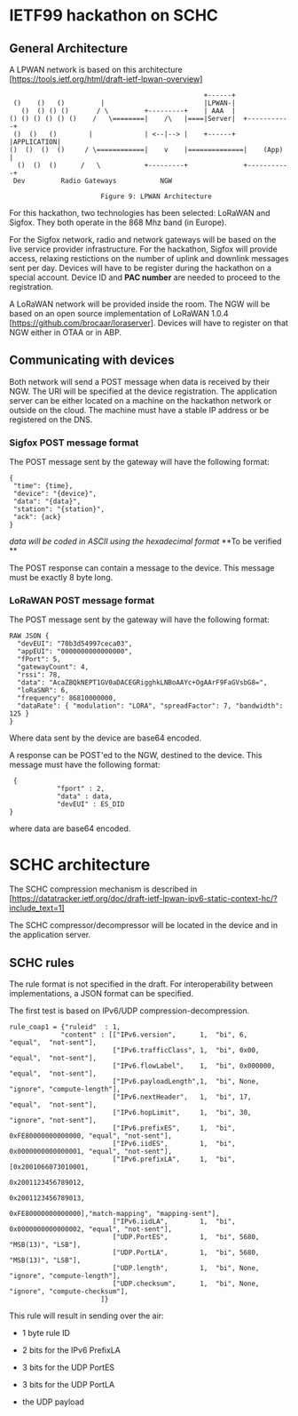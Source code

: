 # IETF99 hackathon on SCHC

## General Architecture

A LPWAN network is based on this architecture [https://tools.ietf.org/html/draft-ietf-lpwan-overview]

~~~~
                                                 +------+
 ()    ()   ()         |                         |LPWAN-|
   ()  () () ()       / \         +---------+    | AAA  |
() () () () () ()    /   \========|    /\   |====|Server|  +-----------+
 ()  ()   ()        |             | <--|--> |    +------+  |APPLICATION|
()  ()  ()  ()     / \============|    v    |==============|    (App)  |
  ()  ()  ()      /   \           +---------+              +-----------+
 Dev         Radio Gateways           NGW

                       Figure 9: LPWAN Architecture
~~~~

For this hackathon, two technologies has been selected: LoRaWAN and Sigfox. They
both operate in the 868 Mhz band (in Europe). 

For the Sigfox network, radio and network gateways will be based on the live service 
provider infrastructure. For the hackathon, Sigfox will provide access, relaxing 
restictions on the number of uplink and downlink messages sent per day.  Devices 
will have to be register during the hackathon on a special account. Device ID and 
**PAC number** are needed to proceed to the registration.


A LoRaWAN network will be provided inside the room. The NGW will be based on an open source
implementation of LoRaWAN 1.0.4 [https://github.com/brocaar/loraserver]. 
Devices will have to register on that NGW either in OTAA or in ABP. 

## Communicating with devices

Both network will send a POST message when data is received by their NGW. The
URI will be specified at the device registration. The application server can be either located
on a machine on the hackathon network or outside on the cloud. The machine must have
a stable IP address or be registered on the DNS.

### Sigfox POST message format

The POST message sent by the gateway will have the following format:

~~~~
{
 "time": {time},
 "device": "{device}",
 "data": "{data}",
 "station": "{station}",
 "ack": {ack}
}
~~~~

*data will be coded in ASCII using the hexadecimal format* **To be verified **

The POST response can contain a message to the device. This message must be 
exactly 8 byte long.

### LoRaWAN POST message format

The POST message sent by the gateway will have the following format: 

~~~~
RAW JSON { 
  "devEUI": "70b3d54997ceca03",
  "appEUI": "0000000000000000",
  "fPort": 5,
  "gatewayCount": 4,
  "rssi": 78,
  "data": "AcaZBQkNEPT1GV0aDACEGRigghkLNBoAAYc+OgAArF9FaGVsbG8=",
  "loRaSNR": 6,
  "frequency": 86810000000,
  "dataRate": { "modulation": "LORA", "spreadFactor": 7, "bandwidth": 125 } 
}
~~~~

Where data sent by the device are base64 encoded.

A response can be POST'ed to the NGW, destined to the device. This message must 
have the following format:

~~~~
 {
			"fport" : 2,
			"data" : data,
			"devEUI" : ES_DID
}
~~~~

where data are base64 encoded.

# SCHC architecture

The SCHC compression mechanism is described in [https://datatracker.ietf.org/doc/draft-ietf-lpwan-ipv6-static-context-hc/?include_text=1]

The SCHC compressor/decompressor will be located in the device and in the application server. 

## SCHC rules 

The rule format is not specified in the draft. For interoperability between implementations, a JSON format can be specified.

The first test is based on IPv6/UDP compression-decompression. 
~~~~
rule_coap1 = {"ruleid"  : 1,
             "content" : [["IPv6.version",      1,  "bi", 6,                  "equal",  "not-sent"],
                          ["IPv6.trafficClass", 1,  "bi", 0x00,               "equal",  "not-sent"],
                          ["IPv6.flowLabel",    1,  "bi", 0x000000,            "equal",  "not-sent"],
                          ["IPv6.payloadLength",1,  "bi", None,               "ignore", "compute-length"],
                          ["IPv6.nextHeader",   1,  "bi", 17,                 "equal",  "not-sent"],
                          ["IPv6.hopLimit",     1,  "bi", 30,                 "ignore", "not-sent"],
                          ["IPv6.prefixES",     1,  "bi", 0xFE80000000000000, "equal", "not-sent"],
                          ["IPv6.iidES",        1,  "bi", 0x0000000000000001, "equal", "not-sent"],
                          ["IPv6.prefixLA",     1,  "bi", [0x2001066073010001,
                                                           0x2001123456789012,
                                                           0x2001123456789013,
                                                           0xFE80000000000000],"match-mapping", "mapping-sent"],
                          ["IPv6.iidLA",        1,  "bi", 0x0000000000000002, "equal", "not-sent"],
                          ["UDP.PortES",        1,  "bi", 5680,               "MSB(13)", "LSB"],
                          ["UDP.PortLA",        1,  "bi", 5680,               "MSB(13)", "LSB"],
                          ["UDP.length",        1,  "bi", None,               "ignore", "compute-length"],
                          ["UDP.checksum",      1,  "bi", None,               "ignore", "compute-checksum"],
                       ]}
~~~~
This rule will result in sending over the air:

 * 1 byte rule ID
 
 * 2 bits for the IPv6 PrefixLA 
 
 * 3 bits for the UDP PortES
 
 * 3 bits for the UDP PortLA

 * the UDP payload

 



